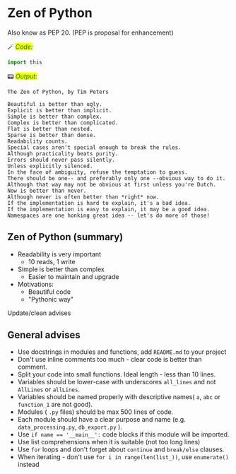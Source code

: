 # Zen of Python

Also know as PEP 20. (PEP is proposal for enhancement)


🪄 _<mark style="color:green;">Code:</mark>_

```python
import this
```

📟 _<mark style="color:green;">Output:</mark>_

    The Zen of Python, by Tim Peters
    
    Beautiful is better than ugly.
    Explicit is better than implicit.
    Simple is better than complex.
    Complex is better than complicated.
    Flat is better than nested.
    Sparse is better than dense.
    Readability counts.
    Special cases aren't special enough to break the rules.
    Although practicality beats purity.
    Errors should never pass silently.
    Unless explicitly silenced.
    In the face of ambiguity, refuse the temptation to guess.
    There should be one-- and preferably only one --obvious way to do it.
    Although that way may not be obvious at first unless you're Dutch.
    Now is better than never.
    Although never is often better than *right* now.
    If the implementation is hard to explain, it's a bad idea.
    If the implementation is easy to explain, it may be a good idea.
    Namespaces are one honking great idea -- let's do more of those!


## Zen of Python (summary)

* Readability is very important
    * 10 reads, 1 write
* Simple is better than complex
    * Easier to maintain and upgrade
* Motivations:
    * Beautiful code
    * "Pythonic way"


Update/clean advises

## General advises

* Use docstrings in modules and functions, add `README.md` to your project
* Don't use inline comments too much - clear code is better than comment.
* Split your code into small functions. Ideal length - less than 10 lines. 
* Variables should be lower-case with underscores `all_lines` and not `AllLines` or `allLines`. 
* Variables should be named properly with descriptive names( `a`, `abc` or `function_1` are not good). 
* Modules ( `.py` files) should be max 500 lines of code. 
* Each module should have a clear purpose and name (e.g. `data_processing.py`, `db_export.py` ). 
* Use `if name == '__main__':` code blocks if this module will be imported. 
* Use list comprehensions when it is suitable (not too long lines)
* Use `for` loops and don't forget about `continue` and `break/else` clauses. 
* When iterating - don't use `for i in range(len(list_))`, use `enumerate()` instead
